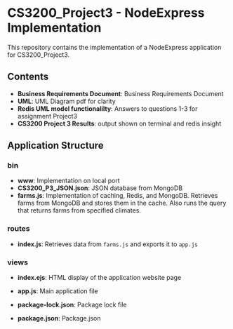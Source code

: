 # CS3200_Project3 - NodeExpress Implementation

This repository contains the implementation of a NodeExpress application for CS3200_Project3.

## Contents

- **Business Requirements Document**: Business Requirements Document
- **UML**: UML Diagram pdf for clarity
- **Redis UML model functionalilty**: Answers to questions 1-3 for assignment Project3
- **CS3200 Project 3 Results**: output shown on terminal and redis insight

## Application Structure

### bin
- **www**: Implementation on local port
- **CS3200_P3_JSON.json**: JSON database from MongoDB
- **farms.js**: Implementation of caching, Redis, and MongoDB. Retrieves farms from MongoDB and stores them in the cache. Also runs the query that returns farms from specified climates.

### routes
- **index.js**: Retrieves data from `farms.js` and exports it to `app.js`

### views
- **index.ejs**: HTML display of the application website page

- **app.js**: Main application file
- **package-lock.json**: Package lock file
- **package.json**: Package.json
